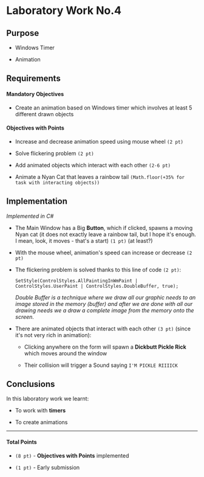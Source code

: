 # Laboratory Work No.4



## Purpose

- Windows Timer

- Animation

## Requirements

#### Mandatory Objectives

- Create an animation based on Windows timer which involves at least 5 different drawn objects


#### Objectives with Points

- Increase and decrease animation speed using mouse wheel `(2 pt)`

- Solve flickering problem `(2 pt)`

- Add animated objects which interact with each other `(2-6 pt)`

- Animate a Nyan Cat that leaves a rainbow tail `(Math.floor(+35% for task with interacting objects))`



## Implementation

_Implemented in C#_

- The Main Window has a Big __Button__, which if clicked, spawns a moving Nyan cat (it does not exactly leave a rainbow tail, but I hope it's enough. I mean, look, it moves - that's a start) `(1 pt)` (at least?)

- With the mouse wheel, animation's speed can increase or decrease `(2 pt)`

- The flickering problem is solved thanks to this line of code `(2 pt)`:

   `SetStyle(ControlStyles.AllPaintingInWmPaint | ControlStyles.UserPaint | ControlStyles.DoubleBuffer, true);`

   _Double Buffer is a technique where we draw all our graphic needs to an image stored in the memory (buffer) and after we are done with all our drawing needs we a draw a complete image from the memory onto the screen._
   
- There are animated objects that interact with each other `(3 pt)` (since it's not very rich in animation):

   + Clicking anywhere on the form will spawn a __Dickbutt Pickle Rick__ which moves around the window
   
   + Their collision will trigger a Sound saying `I'M PICKLE RIIIICK`
       
       
## Conclusions

In this laboratory work we learnt:

- To work with __timers__

- To create animations

----

#### Total Points

- `(8 pt)` - __Objectives with Points__ implemented 

- `(1 pt)` - Early submission
  
